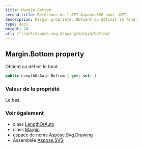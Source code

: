 ```yaml
---
title: Margin.Bottom
second_title: Référence de l'API Aspose.SVG pour .NET
description: Margin propriété. Obtient ou définit le fond.
type: docs
weight: 20
url: /fr/net/aspose.svg.drawing/margin/bottom/
---
```

## Margin.Bottom property

Obtient ou définit le fond.

```csharp
public LengthOrAuto Bottom { get; set; }
```

### Valeur de la propriété

Le bas.

### Voir également

* class [LengthOrAuto](../../lengthorauto/)
* class [Margin](../)
* espace de noms [Aspose.Svg.Drawing](../../margin/)
* Assemblée [Aspose.SVG](../../../)


